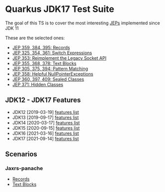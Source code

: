 # Quarkus JDK17 Test Suite

The goal of this TS is to cover the most interesting [JEPs](http://openjdk.java.net/jeps/1)  implemented since JDK 11

These are the selected ones:

* [JEP 359, 384, 395: Records](https://openjdk.java.net/jeps/395)
* [JEP 325, 354, 361: Switch Expressions](https://openjdk.java.net/jeps/361)
* [JEP 353: Reimplement the Legacy Socket API](https://openjdk.java.net/jeps/353)
* [JEP 355, 368, 378: Text Blocks](https://openjdk.java.net/jeps/378)
* [JEP 305, 375, 394: Pattern Matching](https://openjdk.java.net/jeps/394)
* [JEP 358: Helpful NullPointerExceptions](https://openjdk.java.net/jeps/358)
* [JEP 360, 397, 409: Sealed Classes](https://openjdk.java.net/jeps/409)
* [JEP 371: Hidden Classes](https://openjdk.java.net/jeps/371)

## JDK12 - JDK17 Features

* JDK12 [2019-03-19] [features list](https://openjdk.java.net/projects/jdk/12/)
* JDK13 [2019-09-17] [features list](https://openjdk.java.net/projects/jdk/13/)
* JDK14 [2020-03-17] [features list](https://openjdk.java.net/projects/jdk/14/)
* JDK15 [2020-09-15] [features list](https://openjdk.java.net/projects/jdk/15/)
* JDK16 [2021-03-16] [features list](https://openjdk.java.net/projects/jdk/16/)
* JDK17 [2021-09-14] [features list](https://openjdk.java.net/projects/jdk/17/)

## Scenarios
### Jaxrs-panache
* [Records](https://openjdk.java.net/jeps/395)
* [Text Blocks](https://openjdk.java.net/jeps/378)